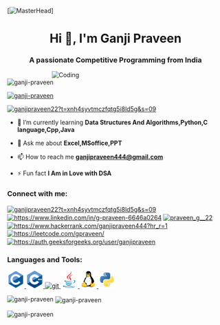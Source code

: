 [![MasterHead](https://contentstatic.techgig.com/photo/85891309/4-super-useful-tips-to-ace-competitive-programming.jpg?61855)]
<h1 align="center">Hi 👋, I'm Ganji Praveen</h1>
<h3 align="center">A passionate Competitive Programming from India</h3>
<img align="right" alt="Coding" width="400" src="https://cdn.dribbble.com/users/1162077/screenshots/3848914/programmer.gif">

<p align="left"> <img src="https://komarev.com/ghpvc/?username=ganji-praveen&label=Profile%20views&color=0e75b6&style=flat" alt="ganji-praveen" /> </p>

<p align="left"> <a href="https://github.com/ryo-ma/github-profile-trophy"><img src="https://github-profile-trophy.vercel.app/?username=ganji-praveen" alt="ganji-praveen" /></a> </p>

<p align="left"> <a href="https://twitter.com/ganjipraveen22?t=xnh4syvtmczfqtg5i8ld5g&s=09" target="blank"><img src="https://img.shields.io/twitter/follow/ganjipraveen22?t=xnh4syvtmczfqtg5i8ld5g&s=09?logo=twitter&style=for-the-badge" alt="ganjipraveen22?t=xnh4syvtmczfqtg5i8ld5g&s=09" /></a> </p>

- 🌱 I’m currently learning **Data Structures And Algorithms,Python,C language,Cpp,Java**

- 💬 Ask me about **Excel,MSoffice,PPT**

- 📫 How to reach me **ganjipraveen444@gmail.com**

- ⚡ Fun fact **I Am in Love with DSA**

<h3 align="left">Connect with me:</h3>
<p align="left">
<a href="https://twitter.com/ganjipraveen22?t=xnh4syvtmczfqtg5i8ld5g&s=09" target="blank"><img align="center" src="https://raw.githubusercontent.com/rahuldkjain/github-profile-readme-generator/master/src/images/icons/Social/twitter.svg" alt="ganjipraveen22?t=xnh4syvtmczfqtg5i8ld5g&s=09" height="30" width="40" /></a>
<a href="https://linkedin.com/in/https://www.linkedin.com/in/g-praveen-6646a0264" target="blank"><img align="center" src="https://raw.githubusercontent.com/rahuldkjain/github-profile-readme-generator/master/src/images/icons/Social/linked-in-alt.svg" alt="https://www.linkedin.com/in/g-praveen-6646a0264" height="30" width="40" /></a>
<a href="https://instagram.com/praveen_g__22" target="blank"><img align="center" src="https://raw.githubusercontent.com/rahuldkjain/github-profile-readme-generator/master/src/images/icons/Social/instagram.svg" alt="praveen_g__22" height="30" width="40" /></a>
<a href="https://www.hackerrank.com/https://www.hackerrank.com/ganjipraveen444?hr_r=1" target="blank"><img align="center" src="https://raw.githubusercontent.com/rahuldkjain/github-profile-readme-generator/master/src/images/icons/Social/hackerrank.svg" alt="https://www.hackerrank.com/ganjipraveen444?hr_r=1" height="30" width="40" /></a>
<a href="https://www.leetcode.com/https://leetcode.com/gpraveen/" target="blank"><img align="center" src="https://raw.githubusercontent.com/rahuldkjain/github-profile-readme-generator/master/src/images/icons/Social/leet-code.svg" alt="https://leetcode.com/gpraveen/" height="30" width="40" /></a>
<a href="https://auth.geeksforgeeks.org/user/https://auth.geeksforgeeks.org/user/ganjipraveen" target="blank"><img align="center" src="https://raw.githubusercontent.com/rahuldkjain/github-profile-readme-generator/master/src/images/icons/Social/geeks-for-geeks.svg" alt="https://auth.geeksforgeeks.org/user/ganjipraveen" height="30" width="40" /></a>
</p>

<h3 align="left">Languages and Tools:</h3>
<p align="left"> <a href="https://www.cprogramming.com/" target="_blank" rel="noreferrer"> <img src="https://raw.githubusercontent.com/devicons/devicon/master/icons/c/c-original.svg" alt="c" width="40" height="40"/> </a> <a href="https://www.w3schools.com/cpp/" target="_blank" rel="noreferrer"> <img src="https://raw.githubusercontent.com/devicons/devicon/master/icons/cplusplus/cplusplus-original.svg" alt="cplusplus" width="40" height="40"/> </a> <a href="https://git-scm.com/" target="_blank" rel="noreferrer"> <img src="https://www.vectorlogo.zone/logos/git-scm/git-scm-icon.svg" alt="git" width="40" height="40"/> </a> <a href="https://www.java.com" target="_blank" rel="noreferrer"> <img src="https://raw.githubusercontent.com/devicons/devicon/master/icons/java/java-original.svg" alt="java" width="40" height="40"/> </a> <a href="https://www.linux.org/" target="_blank" rel="noreferrer"> <img src="https://raw.githubusercontent.com/devicons/devicon/master/icons/linux/linux-original.svg" alt="linux" width="40" height="40"/> </a> <a href="https://www.python.org" target="_blank" rel="noreferrer"> <img src="https://raw.githubusercontent.com/devicons/devicon/master/icons/python/python-original.svg" alt="python" width="40" height="40"/> </a> </p>

<p><img align="left" src="https://github-readme-stats.vercel.app/api/top-langs?username=ganji-praveen&show_icons=true&locale=en&layout=compact" alt="ganji-praveen" /></p>

<p>&nbsp;<img align="center" src="https://github-readme-stats.vercel.app/api?username=ganji-praveen&show_icons=true&locale=en" alt="ganji-praveen" /></p>

<p><img align="center" src="https://github-readme-streak-stats.herokuapp.com/?user=ganji-praveen&" alt="ganji-praveen" /></p>
